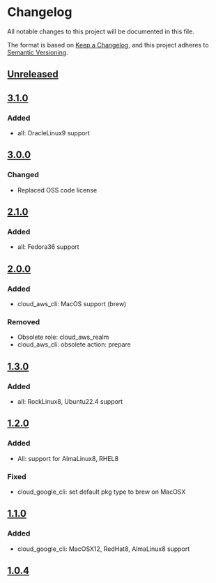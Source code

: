 # Changelog

All notable changes to this project will be documented in this file.

The format is based on [Keep a Changelog](https://keepachangelog.com/en/1.0.0/),
and this project adheres to [Semantic Versioning](https://semver.org/spec/v2.0.0.html).

## [Unreleased]

## [3.1.0]

### Added

- all: OracleLinux9 support

## [3.0.0]

### Changed

- Replaced OSS code license

## [2.1.0]

### Added

- all: Fedora36 support

## [2.0.0]

### Added

- cloud_aws_cli: MacOS support (brew)

### Removed

- Obsolete role: cloud_aws_realm
- cloud_aws_cli: obsolete action: prepare

## [1.3.0]

### Added

- all: RockLinux8, Ubuntu22.4 support

## [1.2.0]

### Added

- All: support for AlmaLinux8, RHEL8

### Fixed

- cloud_google_cli: set default pkg type to brew on MacOSX

## [1.1.0]

### Added

- cloud_google_cli: MacOSX12, RedHat8, AlmaLinux8 support

## [1.0.4]

[Unreleased]: https://github.com/serdigital64/aplatform64/compare/3.1.0...HEAD
[3.1.0]: https://github.com/serdigital64/aplatform64/compare/3.0.0...3.1.0
[3.0.0]: https://github.com/serdigital64/aplatform64/compare/2.1.0...3.0.0
[2.1.0]: https://github.com/serdigital64/aplatform64/compare/2.0.0...2.1.0
[2.0.0]: https://github.com/serdigital64/aplatform64/compare/1.3.0...2.0.0
[1.3.0]: https://github.com/serdigital64/aplatform64/compare/1.2.0...1.3.0
[1.2.0]: https://github.com/serdigital64/aplatform64/compare/1.1.0...1.2.0
[1.1.0]: https://github.com/serdigital64/aplatform64/compare/1.0.4...1.1.0
[1.0.4]: https://github.com/serdigital64/aplatform64/releases/tag/1.0.4
